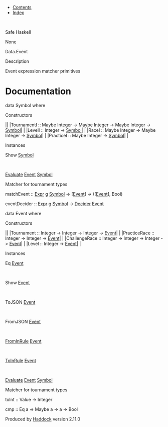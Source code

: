 -   [Contents](index.html)
-   [Index](doc-index.html)

 

Safe Haskell

None

Data.Event

Description

Event expression matcher primitives

Documentation
=============

data Symbol where

Constructors

||
|TournamentI :: Maybe Integer -\> Maybe Integer -\> Maybe Integer -\> [Symbol](Data-Event.html#t:Symbol)| |
|LevelI :: Integer -\> [Symbol](Data-Event.html#t:Symbol)| |
|RaceI :: Maybe Integer -\> Maybe Integer -\> [Symbol](Data-Event.html#t:Symbol)| |
|PracticeI :: Maybe Integer -\> [Symbol](Data-Event.html#t:Symbol)| |

Instances

Show [Symbol](Data-Event.html#t:Symbol)

 

[Evaluate](Data-Decider.html#t:Evaluate) [Event](Data-Event.html#t:Event) [Symbol](Data-Event.html#t:Symbol)

Matcher for tournament types

matchEvent :: [Expr](Data-Decider.html#t:Expr) g [Symbol](Data-Event.html#t:Symbol) -\> [[Event](Data-Event.html#t:Event)] -\> ([[Event](Data-Event.html#t:Event)], Bool)

eventDecider :: [Expr](Data-Decider.html#t:Expr) g [Symbol](Data-Event.html#t:Symbol) -\> [Decider](Data-Decider.html#t:Decider) [Event](Data-Event.html#t:Event)

data Event where

Constructors

||
|Tournament :: Integer -\> Integer -\> Integer -\> [Event](Data-Event.html#t:Event)| |
|PracticeRace :: Integer -\> Integer -\> [Event](Data-Event.html#t:Event)| |
|ChallengeRace :: Integer -\> Integer -\> Integer -\> [Event](Data-Event.html#t:Event)| |
|Level :: Integer -\> [Event](Data-Event.html#t:Event)| |

Instances

Eq [Event](Data-Event.html#t:Event)

 

Show [Event](Data-Event.html#t:Event)

 

ToJSON [Event](Data-Event.html#t:Event)

 

FromJSON [Event](Data-Event.html#t:Event)

 

[FromInRule](Data-InRules.html#t:FromInRule) [Event](Data-Event.html#t:Event)

 

[ToInRule](Data-InRules.html#t:ToInRule) [Event](Data-Event.html#t:Event)

 

[Evaluate](Data-Decider.html#t:Evaluate) [Event](Data-Event.html#t:Event) [Symbol](Data-Event.html#t:Symbol)

Matcher for tournament types

toInt :: Value -\> Integer

cmp :: Eq a =\> Maybe a -\> a -\> Bool

Produced by [Haddock](http://www.haskell.org/haddock/) version 2.11.0
